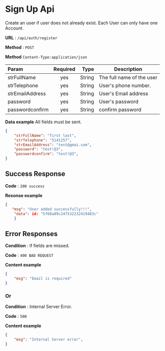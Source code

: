 # Sign Up Api

Create an user if user does not already exist. Each User can only have one Account.

**URL** : `/api/auth/register`

**Method** : `POST`

**Method**  `Content-Type:application/json`

| Param       | Required     | Type     | Description     | 
| :------------- | :----------: | -----------: |----------- |
|  strFullName | yes   | String    | The full name of the user    |
|  strTelephone | yes   | String    | User's  phone number.   |
|  strEmailAddress | yes   | String    | User's Email address    |
|  password | yes   | String    | User's password    |
|  passwordconfirm | yes   | String    | confirm password    |

**Data example** All fields must be sent.

```json
{
    "strFullName": "first last",
    "strTelephone": "5141257",
    "strEmailAddress": "test@gmai.com",
    "password": "test!@3",
    "passwordconfirm": "test!@3",
}
```
## Success Response
**Code** : `200 success`

**Resonse example**


```json
{
   "msg": "User added successfully!!!",
    "data": id: "5f68a89c247532232419483c"
    }
```
## Error Responses

**Condition** : If fields are missed.

**Code** : `400 BAD REQUEST`

**Content example**

```json
{
    "msg": "Email is required"
}
```

### Or

**Condition** : Internal Server Error.

**Code** : `500`

**Content example**

```json
{
    "msg": "Internal Server error",
}
```